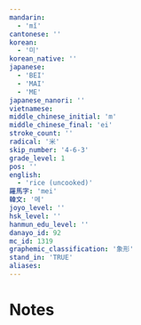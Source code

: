 ```yaml
---
mandarin:
  - 'mǐ'
cantonese: ''
korean:
  - '미'
korean_native: ''
japanese:
  - 'BEI'
  - 'MAI'
  - 'ME'
japanese_nanori: ''
vietnamese:
middle_chinese_initial: 'm'
middle_chinese_final: 'ei'
stroke_count: ''
radical: '米'
skip_number: '4-6-3'
grade_level: 1
pos: ''
english:
  - 'rice (uncooked)'
羅馬字: 'mei'
韓文: '메'
joyo_level: ''
hsk_level: ''
hanmun_edu_level: ''
danayo_id: 92
mc_id: 1319
graphemic_classification: '象形'
stand_in: 'TRUE'
aliases:
---
```


# Notes
